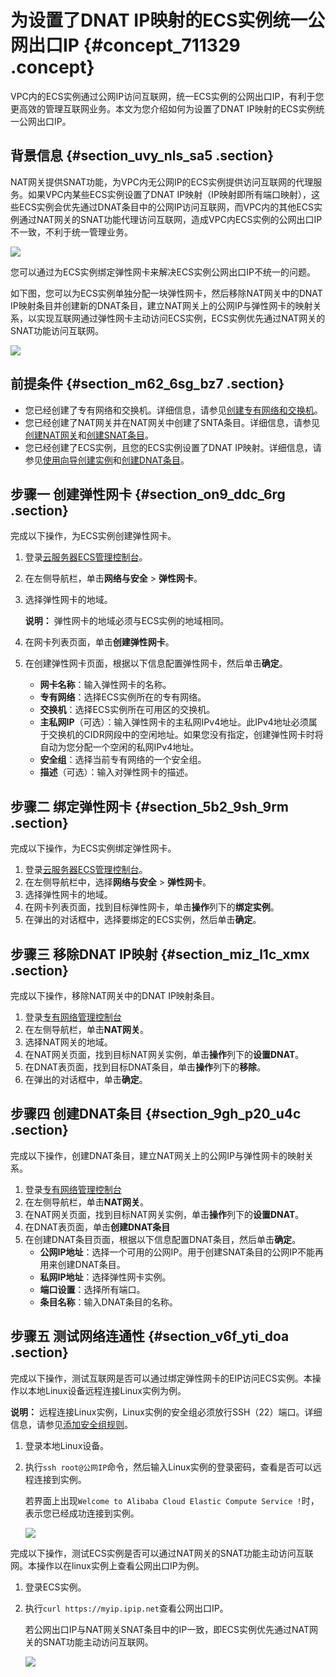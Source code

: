 # 为设置了DNAT IP映射的ECS实例统一公网出口IP {#concept_711329 .concept}

VPC内的ECS实例通过公网IP访问互联网，统一ECS实例的公网出口IP，有利于您更高效的管理互联网业务。本文为您介绍如何为设置了DNAT IP映射的ECS实例统一公网出口IP。

## 背景信息 {#section_uvy_nls_sa5 .section}

NAT网关提供SNAT功能，为VPC内无公网IP的ECS实例提供访问互联网的代理服务。如果VPC内某些ECS实例设置了DNAT IP映射（IP映射即所有端口映射），这些ECS实例会优先通过DNAT条目中的公网IP访问互联网，而VPC内的其他ECS实例通过NAT网关的SNAT功能代理访问互联网，造成VPC内ECS实例的公网出口IP不一致，不利于统一管理业务。

![](http://static-aliyun-doc.oss-cn-hangzhou.aliyuncs.com/assets/img/570564/156091254649565_zh-CN.png)

您可以通过为ECS实例绑定弹性网卡来解决ECS实例公网出口IP不统一的问题。

如下图，您可以为ECS实例单独分配一块弹性网卡，然后移除NAT网关中的DNAT IP映射条目并创建新的DNAT条目，建立NAT网关上的公网IP与弹性网卡的映射关系，以实现互联网通过弹性网卡主动访问ECS实例，ECS实例优先通过NAT网关的SNAT功能访问互联网。

![](http://static-aliyun-doc.oss-cn-hangzhou.aliyuncs.com/assets/img/570109/156091254649551_zh-CN.png)

## 前提条件 {#section_m62_6sg_bz7 .section}

-   您已经创建了专有网络和交换机。详细信息，请参见[创建专有网络和交换机](../../cn.zh-CN/用户指南/专有网络和子网/管理专有网络.md#section_ufw_rhv_rdb)。
-   您已经创建了NAT网关并在NAT网关中创建了SNTA条目。详细信息，请参见[创建NAT网关](../cn.zh-CN/用户指南/管理NAT网关实例.md#)和[创建SNAT条目](../cn.zh-CN/.md#)。
-   您已经创建了ECS实例，且您的ECS实例设置了DNAT IP映射。详细信息，请参见[使用向导创建实例](../../cn.zh-CN/实例/创建实例/使用向导创建实例.md#)和[创建DNAT条目](../cn.zh-CN/.md#)。

## 步骤一 创建弹性网卡 {#section_on9_ddc_6rg .section}

完成以下操作，为ECS实例创建弹性网卡。

1.  登录[云服务器ECS管理控制台](https://ecs.console.aliyun.com/#/home)。
2.  在左侧导航栏，单击**网络与安全** \> **弹性网卡**。
3.  选择弹性网卡的地域。

    **说明：** 弹性网卡的地域必须与ECS实例的地域相同。

4.  在网卡列表页面，单击**创建弹性网卡**。
5.  在创建弹性网卡页面，根据以下信息配置弹性网卡，然后单击**确定**。
    -   **网卡名称**：输入弹性网卡的名称。
    -   **专有网络**：选择ECS实例所在的专有网络。
    -   **交换机**：选择ECS实例所在可用区的交换机。
    -   **主私网IP**（可选）：输入弹性网卡的主私网IPv4地址。此IPv4地址必须属于交换机的CIDR网段中的空闲地址。如果您没有指定，创建弹性网卡时将自动为您分配一个空闲的私网IPv4地址。
    -   **安全组**：选择当前专有网络的一个安全组。
    -   **描述**（可选）：输入对弹性网卡的描述。

## 步骤二 绑定弹性网卡 {#section_5b2_9sh_9rm .section}

完成以下操作，为ECS实例绑定弹性网卡。

1.  登录[云服务器ECS管理控制台](https://ecs.console.aliyun.com/#/home)。
2.  在左侧导航栏中，选择**网络与安全** \> **弹性网卡**。
3.  选择弹性网卡的地域。
4.  在网卡列表页面，找到目标弹性网卡，单击**操作**列下的**绑定实例**。
5.  在弹出的对话框中，选择要绑定的ECS实例，然后单击**确定**。

## 步骤三 移除DNAT IP映射 {#section_miz_l1c_xmx .section}

完成以下操作，移除NAT网关中的DNAT IP映射条目。

1.  登录[专有网络管理控制台](https://vpcnext.console.aliyun.com)
2.  在左侧导航栏，单击**NAT网关**。
3.  选择NAT网关的地域。
4.  在NAT网关页面，找到目标NAT网关实例，单击**操作**列下的**设置DNAT**。
5.  在DNAT表页面，找到目标DNAT条目，单击**操作**列下的**移除**。
6.  在弹出的对话框中，单击**确定**。

## 步骤四 创建DNAT条目 {#section_9gh_p20_u4c .section}

完成以下操作，创建DNAT条目，建立NAT网关上的公网IP与弹性网卡的映射关系。

1.  登录[专有网络管理控制台](https://vpcnext.console.aliyun.com)
2.  在左侧导航栏，单击**NAT网关**。
3.  在NAT网关页面，找到目标NAT网关实例，单击**操作**列下的**设置DNAT**。
4.  在DNAT表页面，单击**创建DNAT条目**
5.  在创建DNAT条目页面，根据以下信息配置DNAT条目，然后单击**确定**。
    -   **公网IP地址**：选择一个可用的公网IP。用于创建SNAT条目的公网IP不能再用来创建DNAT条目。
    -   **私网IP地址**：选择弹性网卡实例。
    -   **端口设置**：选择所有端口。
    -   **条目名称**：输入DNAT条目的名称。

## 步骤五 测试网络连通性 {#section_v6f_yti_doa .section}

完成以下操作，测试互联网是否可以通过绑定弹性网卡的EIP访问ECS实例。本操作以本地Linux设备远程连接Linux实例为例。

**说明：** 远程连接Linux实例，Linux实例的安全组必须放行SSH（22）端口。详细信息，请参见[添加安全组规则](../../cn.zh-CN/安全/安全组/添加安全组规则.md#)。

1.  登录本地Linux设备。
2.  执行`ssh root@公网IP`命令，然后输入Linux实例的登录密码，查看是否可以远程连接到实例。

    若界面上出现`Welcome to Alibaba Cloud Elastic Compute Service !`时，表示您已经成功连接到实例。

    ![](http://static-aliyun-doc.oss-cn-hangzhou.aliyuncs.com/assets/img/570109/156091254649595_zh-CN.png)


完成以下操作，测试ECS实例是否可以通过NAT网关的SNAT功能主动访问互联网。本操作以在linux实例上查看公网出口IP为例。

1.  登录ECS实例。
2.  执行`curl https://myip.ipip.net`查看公网出口IP。

    若公网出口IP与NAT网关SNAT条目中的IP一致，即ECS实例优先通过NAT网关的SNAT功能主动访问互联网。

    ![](http://static-aliyun-doc.oss-cn-hangzhou.aliyuncs.com/assets/img/570109/156091254749596_zh-CN.png)


